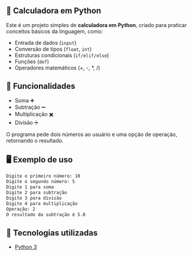 ## 🧮 Calculadora em Python

Este é um projeto simples de **calculadora em Python**, criado para praticar conceitos básicos da linguagem, como:

- Entrada de dados (`input`)
- Conversão de tipos (`float`, `int`)
- Estruturas condicionais (`if/elif/else`)
- Funções (`def`)
- Operadores matemáticos (+, -, *, /)

## 🚀 Funcionalidades

- Soma ➕  
- Subtração ➖  
- Multiplicação ✖️  
- Divisão ➗  

O programa pede dois números ao usuário e uma opção de operação, retornando o resultado.

## 🖥️ Exemplo de uso

```bash
Digite o primeiro número: 10
Digite o segundo número: 5
Digite 1 para soma
Digite 2 para subtração
Digite 3 para divisão
Digite 4 para multiplicação
Operação: 2
O resultado da subtração é 5.0
```

## 🔧 Tecnologias utilizadas

- [Python 3](https://www.python.org/)